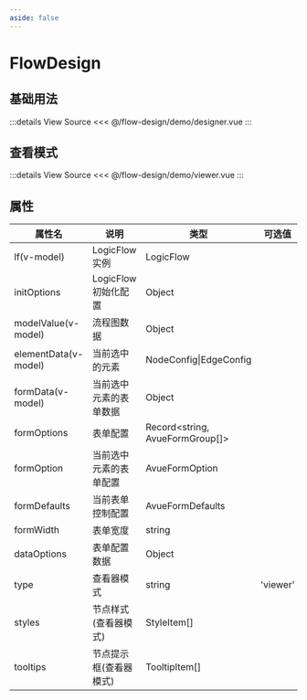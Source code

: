 ```yaml
---
aside: false
---
```


<script setup>
  import designer from './demo/designer.vue' 
  import viewer from './demo/viewer.vue'
  
</script>

# FlowDesign

## 基础用法

<designer></designer>

:::details View Source
<<< @/flow-design/demo/designer.vue
:::

## 查看模式

<viewer></viewer>

:::details View Source
<<< @/flow-design/demo/viewer.vue
:::



## 属性

| 属性名               | 说明                   | 类型                            | 可选值   | 默认值 |
| -------------------- | ---------------------- | ------------------------------- | -------- | ------ |
| lf(v-model)          | LogicFlow 实例         | LogicFlow                       |          |        |
| initOptions          | LogicFlow 初始化配置   | Object                          |          |        |
| modelValue(v-model)  | 流程图数据             | Object                          |          |        |
| elementData(v-model) | 当前选中的元素         | NodeConfig\|EdgeConfig          |          |        |
| formData(v-model)    | 当前选中元素的表单数据 | Object                          |          |        |
| formOptions          | 表单配置               | Record<string, AvueFormGroup[]> |          |        |
| formOption           | 当前选中元素的表单配置 | AvueFormOption                  |          |        |
| formDefaults         | 当前表单控制配置       | AvueFormDefaults                |          |        |
| formWidth            | 表单宽度               | string                          |          | 300px  |
| dataOptions          | 表单配置数据           | Object                          |          |        |
| type                 | 查看器模式             | string                          | 'viewer' |        |
| styles               | 节点样式(查看器模式)   | StyleItem[]                     |          |        |
| tooltips             | 节点提示框(查看器模式) | TooltipItem[]                   |          |        |

